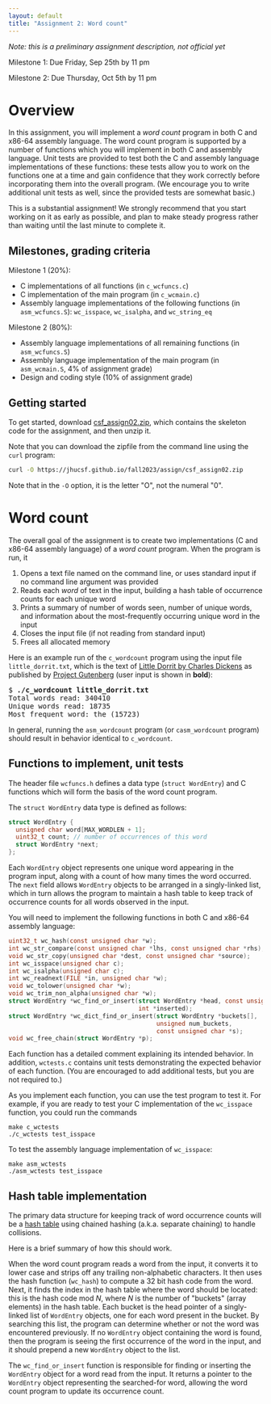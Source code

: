 ```yaml
---
layout: default
title: "Assignment 2: Word count"
---
```


*Note: this is a preliminary assignment description, not official yet*

Milestone 1: Due Friday, Sep 25th by 11 pm

Milestone 2: Due Thursday, Oct 5th by 11 pm

# Overview

In this assignment, you will implement a *word count* program in both
C and x86-64 assembly language. The word count program is supported by
a number of functions which you will implement in both C and assembly
language. Unit tests are provided to test both the C and assembly language
implementations of these functions: these tests allow you to work on
the functions one at a time and gain confidence that they work correctly
before incorporating them into the overall program. (We encourage you
to write additional unit tests as well, since the provided tests are
somewhat basic.)

This is a substantial assignment! We strongly recommend that you start working
on it as early as possible, and plan to make steady progress rather than waiting
until the last minute to complete it.

## Milestones, grading criteria

Milestone 1 (20%):

* C implementations of all functions (in `c_wcfuncs.c`)
* C implementation of the main program (in `c_wcmain.c`)
* Assembly language implementations of the following functions
  (in `asm_wcfuncs.S`): `wc_isspace`, `wc_isalpha`, and `wc_string_eq`

Milestone 2 (80%):

* Assembly language implementations of all remaining functions
  (in `asm_wcfuncs.S`)
* Assembly language implementation of the main program
  (in `asm_wcmain.S`, 4% of assignment grade)
* Design and coding style (10% of assignment grade)

## Getting started

To get started, download [csf\_assign02.zip](csf_assign02.zip), which contains the
skeleton code for the assignment, and then unzip it.

Note that you can download the zipfile from the command line using the `curl` program:

```bash
curl -O https://jhucsf.github.io/fall2023/assign/csf_assign02.zip
```

Note that in the `-O` option, it is the letter "O", not the numeral "0".

# Word count

The overall goal of the assignment is to create two implementations (C and
x86-64 assembly language) of a *word count* program. When the program is run,
it

1. Opens a text file named on the command line, or uses standard input if
   no command line argument was provided
2. Reads each *word* of text in the input, building a hash table of occurrence
   counts for each unique word
3. Prints a summary of number of words seen, number of unique words, and
   information about the most-frequently occurring unique word in the input
4. Closes the input file (if not reading from standard input)
5. Frees all allocated memory

Here is an example run of the `c_wordcount` program using the input file
`little_dorrit.txt`, which is the text of [Little Dorrit by Charles Dickens](https://www.gutenberg.org/ebooks/963)
as published by [Project Gutenberg](https://www.gutenberg.org/)
(user input is shown in **bold**):

<div class='highlighter-rouge'><pre>
$ <b>./c_wordcount little_dorrit.txt</b>
Total words read: 340410
Unique words read: 18735
Most frequent word: the (15723)
</pre></div>

In general, running the `asm_wordcount` program (or `casm_wordcount` program) should
result in behavior identical to `c_wordcount`.

## Functions to implement, unit tests

The header file `wcfuncs.h` defines a data type (`struct WordEntry`) and
C functions which will form the basis of the word count program.

The `struct WordEntry` data type is defined as follows:

```c
struct WordEntry {
  unsigned char word[MAX_WORDLEN + 1];
  uint32_t count; // number of occurrences of this word
  struct WordEntry *next;
};
```

Each `WordEntry` object represents one unique word appearing in the program
input, along with a count of how many times the word occurred.
The `next` field allows `WordEntry` objects to be arranged in a singly-linked
list, which in turn allows the program to maintain a hash table
to keep track of occurrence counts for all words observed in the input.

You will need to implement the following functions in both C and x86-64 assembly
language:

```c
uint32_t wc_hash(const unsigned char *w);
int wc_str_compare(const unsigned char *lhs, const unsigned char *rhs);
void wc_str_copy(unsigned char *dest, const unsigned char *source);
int wc_isspace(unsigned char c);
int wc_isalpha(unsigned char c);
int wc_readnext(FILE *in, unsigned char *w);
void wc_tolower(unsigned char *w);
void wc_trim_non_alpha(unsigned char *w);
struct WordEntry *wc_find_or_insert(struct WordEntry *head, const unsigned char *s,
                                    int *inserted);
struct WordEntry *wc_dict_find_or_insert(struct WordEntry *buckets[],
                                         unsigned num_buckets,
                                         const unsigned char *s);
void wc_free_chain(struct WordEntry *p);
```

Each function has a detailed comment explaining its intended behavior.
In addition, `wctests.c` contains unit tests demonstrating the expected
behavior of each function. (You are encouraged to add additional tests,
but you are not required to.)

As you implement each function, you can use the test program to test it.
For example, if you are ready to test your C implementation of the
`wc_isspace` function, you could run the commands

```
make c_wctests
./c_wctests test_isspace
```

To test the assembly language implementation of `wc_isspace`:

```
make asm_wctests
./asm_wctests test_isspace
```

## Hash table implementation

The primary data structure for keeping track of word occurrence counts
will be a [hash table](https://en.wikipedia.org/wiki/Hash_table) using
chained hashing (a.k.a. separate chaining) to handle collisions.

Here is a brief summary of how this should work.

When the word count program reads a word from the input, it
converts it to lower case and strips off any trailing non-alphabetic
characters. It then uses the hash function (`wc_hash`) to compute
a 32 bit hash code from the word. Next, it finds the index in
the hash table where the word should be located: this is the
hash code mod *N*, where *N* is the number of "buckets" (array elements)
in the hash table. Each bucket is the head pointer of a singly-linked
list of `WordEntry` objects, one for each word present in the bucket.
By searching this list, the program can determine whether or not the
word was encountered previously. If no `WordEntry` object containing
the word is found, then the program is seeing the first occurrence of
the word in the input, and it should prepend a new `WordEntry` object
to the list.

The `wc_find_or_insert` function is responsible for finding or inserting
the `WordEntry` object for a word read from the input. It returns a
pointer to the `WordEntry` object representing the searched-for word,
allowing the word count program to update its occurrence count.
